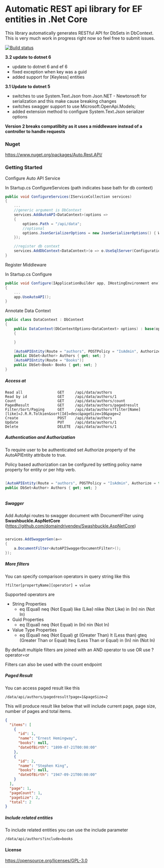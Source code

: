 # Automatic REST api library for EF entities in .Net Core

This library automatically generates RESTful API for DbSets in DbContext.  This is very much work in progress right now so feel free to submit issues.

[![Build status](https://ci.appveyor.com/api/projects/status/ar22x62t99bdv09v/branch/master?svg=true)](https://ci.appveyor.com/project/tdudek1/autoapi/branch/master)

**3.2 update to dotnet 6**

 - update to dotnet 6 and ef 6
 - fixed exception when key was a guid
 - added support for [Keyless] entities

**3.1 Update to dotnet 5** 

 - switches to use System.Text.Json from Json.NET - Newtonsoft for serialization and this make cause breaking changes
 - switches swagger support to use Microsoft.OpenApi.Models;
 - added extension method to configure System.Text.Json serializer options

**Version 2 breaks compatilbity as it uses a middleware instead of a controller to handle requests**

### Nuget

https://www.nuget.org/packages/Auto.Rest.API/


### Getting Started

Configure Auto API Service 

In Startup.cs ConfigureServices (path indicates base bath for db context)

```c#
public void ConfigureServices(IServiceCollection services)
{
    ...
    //generic argument is DbContext
    services.AddAutoAPI<DataContext>(options =>
    {
        options.Path = "/api/data";
        //optional 
        options.JsonSerializerOptions = new JsonSerializerOptions() { WriteIndented = true };
    });

    //register db context
    services.AddDbContext<DataContext>(o => o.UseSqlServer(Configuration.GetConnectionString("Data")));
}
```


Register Middleware

In Startup.cs Configure

```c# 
public void Configure(IApplicationBuilder app, IHostingEnvironment env)
{
    ...
    app.UseAutoAPI();
}
```


Annotate Data Context


```c#
public class DataContext : DbContext
{
    public DataContext(DbContextOptions<DataContext> options) : base(options)
    {

    }
    
    [AutoAPIEntity(Route = "authors", POSTPolicy = "IsAdmin", Authorize = true)]
    public DbSet<Author> Authors { get; set; }
    [AutoAPIEntity(Route = "Books")]
    public DbSet<Book> Books { get; set; }
}
```

##### Access at

```
Read all                GET     /api/data/authors 
Read by id              GET     /api/data/authors/1 
Count                   GET     /api/data/authors/count
PagedResult             GET     /api/data/authors/pagedresult
Filter/Sort/Paging      GET     /api/data/authors?filter[Name][like]=J.R.R.Tolkien&sort[Id]=desc&pageSize=10&page=2
Create                  POST    /api/data/authors
Update                  PUT     /api/data/authors/1
Delete                  DELETE  /api/data/authors/1
```

##### Authentication and Authorization

To require user to be authenticated set Authorize property of the AutoAPIEntity attribute to true.

Policy based authorization can be confgured by setting policy name property for entity or per http verb.

```c#
    
[AutoAPIEntity(Route = "authors", POSTPolicy = "IsAdmin", Authorize = true, ExposePagedResult = true)]
public DbSet<Author> Authors { get; set; }
    
```



##### Swagger

Add AutoApi routes to swagger document with DocumentFilter using **Swashbuckle.AspNetCore** (https://github.com/domaindrivendev/Swashbuckle.AspNetCore)

```c#

services.AddSwaggerGen(a=>
{
    a.DocumentFilter<AutoAPISwaggerDocumentFilter>();
});

```

##### More filters

You can specify comparison operators in query string like this

````
?filter[propertyName][operator] = value
````

Supported operators are 

 - String Properties 
   - eq (Equal) neq (Not Equal) like (Like) nlike (Not Like) in (In) nin (Not In)
 - Guid Properties 
   - eq (Equal) neq (Not Equal) in (In) nin (Not In)
 - Value Type Properties
	- eq (Equal) neq (Not Equal) gt (Greater Than) lt (Less than) gteq (Greater Than or Equal) lteq (Less Than or Equal) in (In) nin (Not In)

By default multiple filters are joined with an AND operator to use OR use ?operator=or 

Filters can also be used with the count endpoint

##### Paged Result

You can access paged result like this

````
/data/api/authors/pagedresult?page=1&pageSize=2
````

This will produce result like below that will include current page, page size, number of pages and total items.

```json
{
  "items": [
    {
      "id": 1,
      "name": "Ernest Hemingway",
      "books": null,
      "dateOfBirth": "1899-07-21T00:00:00"
    },
    {
      "id": 2,
      "name": "Stephen King",
      "books": null,
      "dateOfBirth": "1947-09-21T00:00:00"
    }
  ],
  "page": 1,
  "pageCount": 1,
  "pageSize": 2,
  "total": 2
}
```



##### Include related entities

To include related entities you can use the include parameter

````
/data/api/authors?include=books
````

#### License

https://opensource.org/licenses/GPL-3.0
